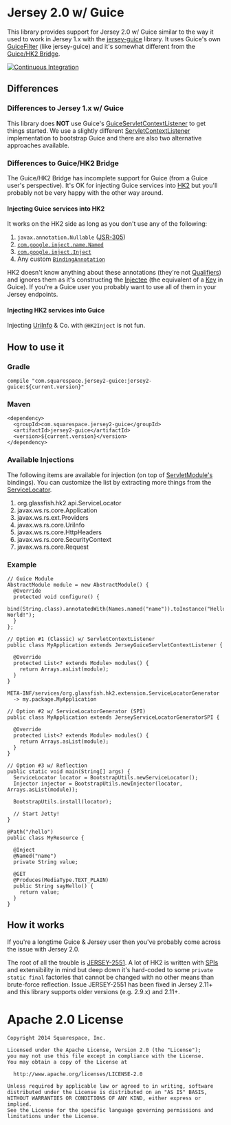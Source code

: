 # Jersey 2.0 w/ Guice

This library provides support for Jersey 2.0 w/ Guice similar to the way it used to work in Jersey 1.x with the [jersey-guice](https://jersey.java.net/nonav/apidocs/1.8/contribs/jersey-guice/com/sun/jersey/guice/spi/container/servlet/package-summary.html) library. It uses Guice's own [GuiceFilter](https://google-guice.googlecode.com/git/javadoc/com/google/inject/servlet/GuiceFilter.html) (like jersey-guice) and it's somewhat different from the [Guice/HK2 Bridge](https://hk2.java.net/guice-bridge).

[![Continuous Integration](https://travis-ci.org/Squarespace/jersey2-guice.svg?branch=master)](https://travis-ci.org/Squarespace/jersey2-guice)

## Differences

### Differences to Jersey 1.x w/ Guice

This library does **NOT** use Guice's [GuiceServletContextListener](https://google-guice.googlecode.com/git/javadoc/com/google/inject/servlet/GuiceServletContextListener.html) to get things started. We use a slightly different [ServletContextListener](https://github.com/Squarespace/jersey2-guice/blob/master/src/main/java/com/squarespace/jersey2/guice/JerseyGuiceServletContextListener.java) implementation to bootstrap Guice and there are also two alternative approaches available.

### Differences to Guice/HK2 Bridge

The Guice/HK2 Bridge has incomplete support for Guice (from a Guice user's perspective). It's OK for injecting Guice services into [HK2](https://hk2.java.net) but you'll probably not be very happy with the other way around. 

#### Injecting Guice services into HK2

It works on the HK2 side as long as you don't use any of the following:

1. `javax.annotation.Nullable` ([JSR-305](https://jcp.org/en/jsr/detail?id=305))
2. [`com.google.inject.name.Named`](https://google-guice.googlecode.com/git/javadoc/com/google/inject/name/Named.html)
3. [`com.google.inject.Inject`](https://google-guice.googlecode.com/git/javadoc/com/google/inject/Inject.html)
4. Any custom [`BindingAnnotation`](https://code.google.com/p/google-guice/wiki/BindingAnnotations)

HK2 doesn't know anything about these annotations (they're not [Qualifiers](http://docs.oracle.com/javaee/6/api/javax/inject/Qualifier.html)) and ignores them as it's constructing the [Injectee](https://hk2.java.net/apidocs/org/glassfish/hk2/api/Injectee.html) (the equivalent of a [Key](https://google-guice.googlecode.com/git/javadoc/com/google/inject/Key.html) in Guice). If you're a Guice user you probably want to use all of them in your Jersey endpoints.

#### Injecting HK2 services into Guice

Injecting [UriInfo](https://jsr311.java.net/nonav/javadoc/javax/ws/rs/core/UriInfo.html) & Co. with `@HK2Inject` is not fun.

## How to use it

### Gradle

```
compile "com.squarespace.jersey2-guice:jersey2-guice:${current.version}"
```

### Maven

```
<dependency>
  <groupId>com.squarespace.jersey2-guice</groupId>
  <artifactId>jersey2-guice</artifactId>
  <version>${current.version}</version>
</dependency>
```

### Available Injections

The following items are available for injection (on top of [ServletModule's](https://github.com/google/guice/wiki/ServletModule) bindings). You can customize the list by extracting more things from the [ServiceLocator](https://hk2.java.net/nonav/hk2-api/apidocs/org/glassfish/hk2/api/ServiceLocator.html).

1. org.glassfish.hk2.api.ServiceLocator
2. javax.ws.rs.core.Application
3. javax.ws.rs.ext.Providers
4. javax.ws.rs.core.UriInfo
5. javax.ws.rs.core.HttpHeaders
6. javax.ws.rs.core.SecurityContext
7. javax.ws.rs.core.Request

### Example

```
// Guice Module
AbstractModule module = new AbstractModule() {
  @Override
  protected void configure() {
    bind(String.class).annotatedWith(Names.named("name")).toInstance("Hello, World!");
  }
};
```

```
// Option #1 (Classic) w/ ServletContextListener
public class MyApplication extends JerseyGuiceServletContextListener {

  @Override
  protected List<? extends Module> modules() {
    return Arrays.asList(module);
  }
}
```

```
META-INF/services/org.glassfish.hk2.extension.ServiceLocatorGenerator
  -> my.package.MyApplication

// Option #2 w/ ServiceLocatorGenerator (SPI)
public class MyApplication extends JerseyServiceLocatorGeneratorSPI {

  @Override
  protected List<? extends Module> modules() {
    return Arrays.asList(module);
  }
}
```

```
// Option #3 w/ Reflection
public static void main(String[] args) {
  ServiceLocator locator = BootstrapUtils.newServiceLocator();
  Injector injector = BootstrapUtils.newInjector(locator, Arrays.asList(module));
  
  BootstrapUtils.install(locator);

  // Start Jetty!
}
```

```
@Path("/hello")
public class MyResource {

  @Inject
  @Named("name")
  private String value;

  @GET
  @Produces(MediaType.TEXT_PLAIN)
  public String sayHello() {
    return value;
  }
}

```

## How it works

If you're a longtime Guice & Jersey user then you've probably come across the issue with Jersey 2.0.

The root of all the trouble is [JERSEY-2551](https://java.net/jira/browse/JERSEY-2551). A lot of HK2 is written with [SPIs](http://en.wikipedia.org/wiki/Service_provider_interface) and extensibility in mind but deep down it's hard-coded to some `private static final` factories that cannot be changed with no other means than brute-force reflection. Issue JERSEY-2551 has been fixed in Jersey 2.11+ and this library supports older versions (e.g. 2.9.x) and 2.11+.


# Apache 2.0 License

    Copyright 2014 Squarespace, Inc.
    
    Licensed under the Apache License, Version 2.0 (the "License");
    you may not use this file except in compliance with the License.
    You may obtain a copy of the License at
  
      http://www.apache.org/licenses/LICENSE-2.0
  
    Unless required by applicable law or agreed to in writing, software
    distributed under the License is distributed on an "AS IS" BASIS,
    WITHOUT WARRANTIES OR CONDITIONS OF ANY KIND, either express or implied.
    See the License for the specific language governing permissions and
    limitations under the License.
